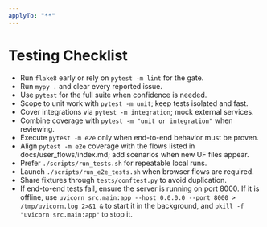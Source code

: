 ```yaml
---
applyTo: "**"
---
```

# Testing Checklist

- Run `flake8` early or rely on `pytest -m lint` for the gate.
- Run `mypy .` and clear every reported issue.
- Use `pytest` for the full suite when confidence is needed.
- Scope to unit work with `pytest -m unit`; keep tests isolated and fast.
- Cover integrations via `pytest -m integration`; mock external services.
- Combine coverage with `pytest -m "unit or integration"` when reviewing.
- Execute `pytest -m e2e` only when end-to-end behavior must be proven.
- Align `pytest -m e2e` coverage with the flows listed in docs/user_flows/index.md; add scenarios when new UF files appear.
- Prefer `./scripts/run_tests.sh` for repeatable local runs.
- Launch `./scripts/run_e2e_tests.sh` when browser flows are required.
- Share fixtures through `tests/conftest.py` to avoid duplication.
- If end-to-end tests fail, ensure the server is running on port 8000. If it is offline, use `uvicorn src.main:app --host 0.0.0.0 --port 8000 > /tmp/uvicorn.log 2>&1 &` to start it in the background, and `pkill -f "uvicorn src.main:app"` to stop it.
